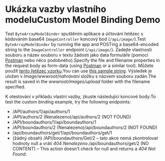 # <a name="custom-model-binding-demo"></a><span data-ttu-id="f7d34-101">Ukázka vazby vlastního modelu</span><span class="sxs-lookup"><span data-stu-id="f7d34-101">Custom Model Binding Demo</span></span>

<span data-ttu-id="f7d34-102">Test `ByteArrayModelBinder` spuštěním aplikace a účtování řetězec s kódováním base64 `ImageController` koncový bod (`/api/image/`).</span><span class="sxs-lookup"><span data-stu-id="f7d34-102">Test `ByteArrayModelBinder` by running the app and POSTing a base64-encoded string to the `ImageController` endpoint (`/api/image/`).</span></span> <span data-ttu-id="f7d34-103">Zadejte vlastnosti souboru a název souboru v textu žádosti jako data formuláře (pomocí [Postman](https://www.getpostman.com/) nebo něco podobného).</span><span class="sxs-lookup"><span data-stu-id="f7d34-103">Specify the file and filename properties in the request body as form-data (using [Postman](https://www.getpostman.com/) or a similar tool).</span></span> <span data-ttu-id="f7d34-104">Můžete použít [tento řetězec vzorku](Base64String.txt).</span><span class="sxs-lookup"><span data-stu-id="f7d34-104">You can use [this sample string](Base64String.txt).</span></span> <span data-ttu-id="f7d34-105">Výsledek je uložen v *Image/wwwroot/nahrávání* složku s názvem souboru zadán.</span><span class="sxs-lookup"><span data-stu-id="f7d34-105">The result is saved in the *wwwroot/images/upload* folder with the filename specified.</span></span>

<span data-ttu-id="f7d34-106">K otestování v příkladu vlastní vazby, zkuste následující koncové body:</span><span class="sxs-lookup"><span data-stu-id="f7d34-106">To test the custom binding example, try the following endpoints:</span></span>

* <span data-ttu-id="f7d34-107">/API/authors/1</span><span class="sxs-lookup"><span data-stu-id="f7d34-107">/api/authors/1</span></span>
* <span data-ttu-id="f7d34-108">/API/authors/2 (Nenalezeno)</span><span class="sxs-lookup"><span data-stu-id="f7d34-108">/api/authors/2 (NOT FOUND)</span></span>
* <span data-ttu-id="f7d34-109">/API/boundauthors/1</span><span class="sxs-lookup"><span data-stu-id="f7d34-109">/api/boundauthors/1</span></span>
* <span data-ttu-id="f7d34-110">/API/boundauthors/2 (Nenalezeno)</span><span class="sxs-lookup"><span data-stu-id="f7d34-110">/api/boundauthors/2 (NOT FOUND)</span></span>
* <span data-ttu-id="f7d34-111">/api/boundauthors/get/1</span><span class="sxs-lookup"><span data-stu-id="f7d34-111">/api/boundauthors/get/1</span></span>
* <span data-ttu-id="f7d34-112">(žádný obsah) /API/boundauthors/Get/2 &ndash; tato akce nemá zkontrolovat hodnoty null a vrátí *404 Nenalezeno*.</span><span class="sxs-lookup"><span data-stu-id="f7d34-112">/api/boundauthors/get/2 (NO CONTENT) &ndash; This action doesn't check for null and returns a *404 Not Found*.</span></span>

